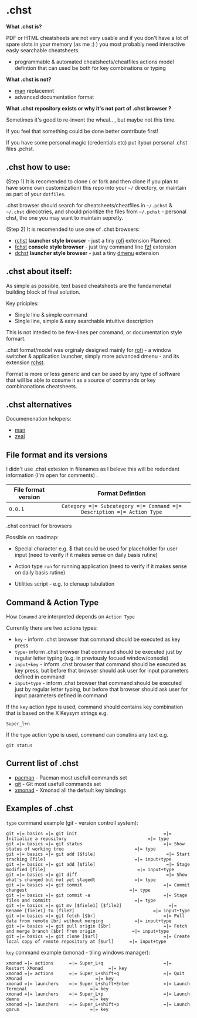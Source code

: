 .chst
======

__What .chst is?__

PDF or HTML cheatsheets are not very usable and if you don't have a lot of spare slots in your memory (as me :) ) you most probably need  interactive easly searchable cheatsheets.


 * programmable & automated cheatsheets/cheatfiles actions model defintion that can used be both for key combinations or typing

__What .chst is not?__
* [man](http://www.linfo.org/man.html) replacemnt
* advanced documentation format


__What .chst repository exists or why it's not part of .chst browser ?__

Sometimes it's good to re-invent the wheal.. , but maybe not this time.

If you feel that something could be done better contribute first!

If you have some personal magic (credentials etc) put ityour personal .chst files .pchst.


.chst how to use:
-----------------
(Step 1)
It is recomended to clone ( or fork and then clone if you plan to have some own customization)  this repo into your ```~/``` directory, or maintain as part of your ```dotfiles```.

.chst browser should  search for cheatsheets/cheatfiles in ```~/.pchst``` &  ```~/.chst``` direcotries, and should prioritize the files from  ```~/.pchst``` - personal chst, the one you may  want to maintain sepretly.

(Step 2)
It is recomended to use one of .chst browsers:
 * [rchst](https://github.com/hicolour/rchst) __launcher style browser__ - just a tiny [rofi](https://github.com/DaveDavenport/rofi) extension
 Planned:
* [fchst](https://github.com/hicolour/fchst) __console style browser__ - just tiny command line [fzf](https://github.com/junegunn/fzf) extension
* [dchst](https://github.com/hicolour/dchst) __launcher style browser__ - just a tiny [dmenu](https://github.com/DaveDavenport/rofi) extension



.chst about itself:
-----------------

As simple as possible, text based cheatsheets are the fundamenetal building block of final solution.

Key priciples:
 - Single line & simple command
 - Single line, simple & easy searchable intuitive description

This is not inteded to be few-lines per command, or documentation style formart.

.chst format/model was orginaly designed mainly for [rofi](https://github.com/DaveDavenport/rofi) - a window switcher & application launcher, simply more advanced dmenu -  and its extension [rchst](https://github.com/hicolour/rchst).

Format is more or less generic and can be used by any type of software that will be able to cosume it as a source of commands or key combinanations cheatsheets.

.chst alternatives
-----------------

Documenenation helepers:
- [man](http://www.linfo.org/man.html)
- [zeal](https://github.com/zealdocs/zeal)


File format and its versions
--------

I didn't use .chst extesion in filenames as I beleve this will be redundant information (I'm open for comments) .


| File format version              | Format Defintion                                                           |
| -------------------------------- |:-------------------------------------------------------------------------:|
| `0.0.1`                          | ```Category =\|= Subcategory =\|= Command =\|= Description =\|= Action Type```|


.chst contract for browsers

Possible on roadmap:
 - Special character e.g. $ that could be used for placeholder for user input (need to verify if it makes sense on daily basis rutine)
 - Action type ```run``` for running application (need to verify if it makes sense on daily basis rutine)

- Utilities script - e.g. to clenaup tabulation


Command & Action Type
-----------------
How ```Comamnd``` are interpreted depends on ```Action Type```  

Currently there are two actions types:

 - ```key``` - inform .chst browser that command should be executed as key press  
 - ```type```- inform .chst browser that command should be executed just by regular letter typing (e.g. in previously focued window/console)
 - ```input+key``` - inform .chst browser that command should be executed as key press, but before that browser should ask user for input parameters defined in command
 - ```input+type``` - inform .chst browser that command should be executed just by regular letter typing, but before that browser should ask user for input parameters defined in command   


If the ```key``` action type is used, command should contains key combination that is based on the X Keysym strings e.g.

```
Super_l+n

```


If the ```type``` action type is used, command can conatins any text e.g.
```
git status
```



Current list of .chst
----------------------
- [pacman](pacman) - Pacman most usefull commands set
- [git](git) -  Git most usefull commands set
- [xmonad](xmonad) - Xmonad all the default key bindings



Examples of .chst
----------------------
```type``` command example (git - version controll system):

```
git =|= basics =|= git init                                 =|= Initialize a repository                               =|= type
git =|= basics =|= git status                               =|= Show status of working tree                           =|= type
git =|= basics =|= git add [$file]                           =|= Start tracking [file]                                  =|= input+type
git =|= basics =|= git add [$file]                           =|= Stage modified [file]                                   =|= input+type
git =|= basics =|= git diff                                  =|= Show what's changed but not yet stagedt               =|= type
git =|= basics =|= git commit                               =|= Commit changest                                       =|= type
git =|= basics =|= git commit -a                            =|= Stage files and committ                                =|= type
git =|= basics =|= git mv [$fiele1] [$file2]                  =|= Rename [fiele1] to [file2]                              =|= input+type
git =|= basics =|= git fetch [$br]                          =|= Pull data from remote [br] without merging            =|= input+type
git =|= basics =|= git pull origin [$br]                    =|= Fetch and merge branch [$br] from origin              =|= input+type
git =|= basics =|= git clone [$url]                         =|= Create local copy of remote repository at [$url]      =|= input+type
```

```key``` command example (xmonad - tiling windows manager):

```
xmonad =|= actions      =|= Super_L+q                       =|= Restart XMonad                         =|= key
xmonad =|= actions      =|= Super_L+shift+q                 =|= Quit XMonad                            =|= key
xmonad =|= launchers    =|= Super_L+shift+Enter             =|= Launch Terminal                        =|= key
xmonad =|= launchers    =|= Super_L+p                       =|= Launch demnu                           =|= key
xmonad =|= launchers    =|= Super_L+shift+p                 =|= Launch gmrun                           =|= key
```
